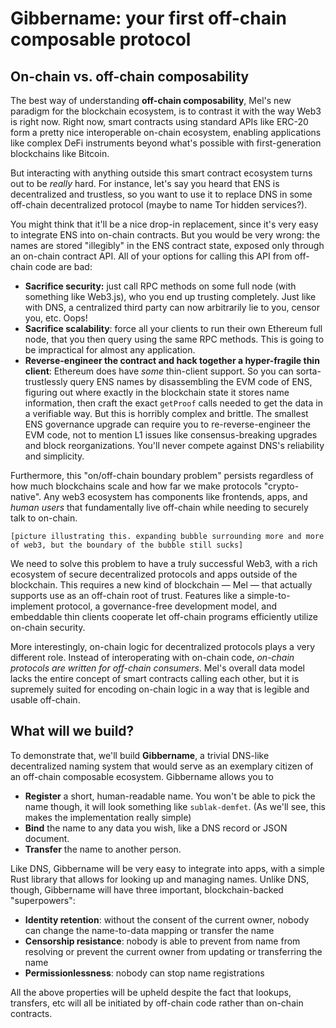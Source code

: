 # Gibbername: your first off-chain composable protocol

## On-chain vs. off-chain composability

The best way of understanding **off-chain composability**, Mel's new paradigm for the blockchain ecosystem, is to contrast it with the way Web3 is right now. Right now, smart contracts using standard APIs like ERC-20 form a pretty nice interoperable on-chain ecosystem, enabling applications like complex DeFi instruments beyond what's possible with first-generation blockchains like Bitcoin.

But interacting with anything outside this smart contract ecosystem turns out to be _really_ hard. For instance, let's say you heard that ENS is decentralized and trustless, so you want to use it to replace DNS in some off-chain decentralized protocol (maybe to name Tor hidden services?).&#x20;

You might think that it'll be a nice drop-in replacement, since it's very easy to integrate ENS into on-chain contracts. But you would be very wrong: the names are stored "illegibly" in the ENS contract state, exposed only through an on-chain contract API. All of your options for calling this API from off-chain code are bad:

- **Sacrifice security:** just call RPC methods on some full node (with something like Web3.js), who you end up trusting completely. Just like with DNS, a centralized third party can now arbitrarily lie to you, censor you, etc. Oops!
- **Sacrifice scalability**: force all your clients to run their own Ethereum full node, that you then query using the same RPC methods. This is going to be impractical for almost any application.
- **Reverse-engineer the contract and hack together a hyper-fragile thin client**: Ethereum does have _some_ thin-client support. So you can sorta-trustlessly query ENS names by disassembling the EVM code of ENS, figuring out where exactly in the blockchain state it stores name information, then craft the exact `getProof` calls needed to get the data in a verifiable way. But this is horribly complex and brittle. The smallest ENS governance upgrade can require you to re-reverse-engineer the EVM code, not to mention L1 issues like consensus-breaking upgrades and block reorganizations. You'll never compete against DNS's reliability and simplicity.

Furthermore, this "on/off-chain boundary problem" persists regardless of how much blockchains scale and how far we make protocols "crypto-native". Any web3 ecosystem has components like frontends, apps, and _human users_ that fundamentally live off-chain while needing to securely talk to on-chain.

```
[picture illustrating this. expanding bubble surrounding more and more of web3, but the boundary of the bubble still sucks]
```

We need to solve this problem to have a truly successful Web3, with a rich ecosystem of secure decentralized protocols and apps outside of the blockchain. This requires a new kind of blockchain &mdash; Mel &mdash; that actually supports use as an off-chain root of trust. Features like a simple-to-implement protocol, a governance-free development model, and embeddable thin clients cooperate let off-chain programs efficiently utilize on-chain security.

More interestingly, on-chain logic for decentralized protocols plays a very different role. Instead of interoperating with on-chain code, _on-chain protocols are written for off-chain consumers_. Mel's overall data model lacks the entire concept of smart contracts calling each other, but it is supremely suited for encoding on-chain logic in a way that is legible and usable off-chain.

## What will we build?

To demonstrate that, we'll build **Gibbername**, a trivial DNS-like decentralized naming system that would serve as an exemplary citizen of an off-chain composable ecosystem. Gibbername allows you to

- **Register** a short, human-readable name. You won't be able to pick the name though, it will look something like `sublak-demfet`. (As we'll see, this makes the implementation really simple)
- **Bind** the name to any data you wish, like a DNS record or JSON document.
- **Transfer** the name to another person.

Like DNS, Gibbername will be very easy to integrate into apps, with a simple Rust library that allows for looking up and managing names. Unlike DNS, though, Gibbername will have three important, blockchain-backed "superpowers":

- **Identity retention**: without the consent of the current owner, nobody can change the name-to-data mapping or transfer the name
- **Censorship resistance**: nobody is able to prevent from name from resolving or prevent the current owner from updating or transferring the name
- **Permissionlessness**: nobody can stop name registrations

All the above properties will be upheld despite the fact that lookups, transfers, etc will all be initiated by off-chain code rather than on-chain contracts.
